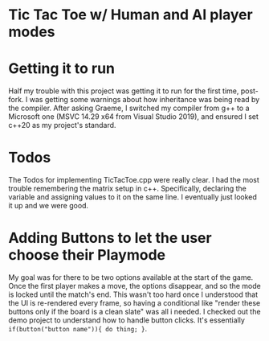 # Tic Tac Toe w/ Human and AI player modes

# Getting it to run
Half my trouble with this project was getting it to run for the first time, post-fork.
I was getting some warnings about how inheritance was being read by the compiler. 
After asking Graeme, I switched my compiler from g++ to a Microsoft one (MSVC 14.29 x64 from Visual Studio 2019), and ensured I set c++20 as my project's standard.

# Todos
The Todos for implementing TicTacToe.cpp were really clear. I had the most trouble remembering the matrix setup in c++. 
Specifically, declaring the variable and assigning values to it on the same line. I eventually just looked it up and we were good.

# Adding Buttons to let the user choose their Playmode
My goal was for there to be two options available at the start of the game. Once the first player makes a move, the options disappear, and so the mode is locked until the match's end.
This wasn't too hard once I understood that the UI is re-rendered every frame, so having a conditional like "render these buttons only if the board is a clean slate" was all i needed.
I checked out the demo project to understand how to handle button clicks. It's essentially `if(button("button name")){ do thing; }`.
